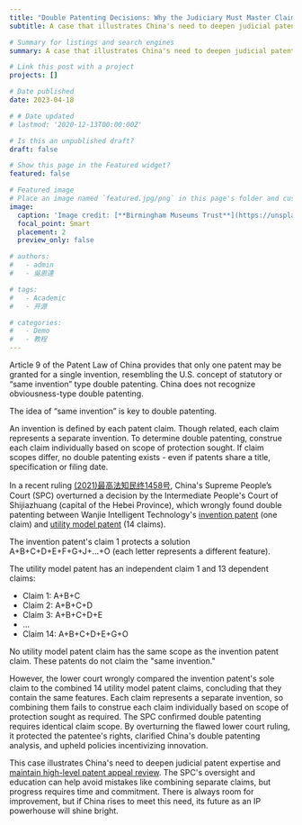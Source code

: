 ```yaml
---
title: "Double Patenting Decisions: Why the Judiciary Must Master Claim Construction"
subtitle: A case that illustrates China's need to deepen judicial patent expertise and maintain high-level patent appeal review

# Summary for listings and search engines
summary: A case that illustrates China's need to deepen judicial patent expertise and maintain high-level patent appeal review

# Link this post with a project
projects: []

# Date published
date: 2023-04-18

# # Date updated
# lastmod: '2020-12-13T00:00:00Z'

# Is this an unpublished draft?
draft: false

# Show this page in the Featured widget?
featured: false

# Featured image
# Place an image named `featured.jpg/png` in this page's folder and customize its options here.
image:
  caption: 'Image credit: [**Birmingham Museums Trust**](https://unsplash.com/photos/p00MgXaa6as)'
  focal_point: Smart
  placement: 2
  preview_only: false

# authors:
#   - admin
#   - 吳恩達

# tags:
#   - Academic
#   - 开源

# categories:
#   - Demo
#   - 教程
---
```


Article 9 of the Patent Law of China provides that only one patent may be granted for a single invention, resembling the U.S. concept of statutory or “same invention” type double patenting. China does not recognize obviousness-type double patenting.

The idea of “same invention” is key to double patenting. 

An invention is defined by each patent claim. Though related, each claim represents a separate invention. To determine double patenting, construe each claim individually based on scope of protection sought. If claim scopes differ, no double patenting exists - even if patents share a title, specification or filing date. 

In a recent ruling [(2021)最高法知民终1458号](https://www.hnipd.com/sbsxq_329284.html), China's Supreme People’s Court (SPC) overturned a decision by the Intermediate People's Court of Shijiazhuang (capital of the Hebei Province), which wrongly found double patenting between Wanjie Intelligent Technology's [invention patent](https://patents.google.com/patent/CN103392754B/en) (one claim) and [utility model patent](https://patents.google.com/patent/CN203416761U/en) (14 claims). 

The invention patent's claim 1 protects a solution A+B+C+D+E+F+G+J+...+O (each letter represents a different feature).

The utility model patent has an independent claim 1 and 13 dependent claims:
- Claim 1: A+B+C
- Claim 2: A+B+C+D
- Claim 3: A+B+C+D+E
- ...
- Claim 14: A+B+C+D+E+G+O

No utility model patent claim has the same scope as the invention patent claim. These patents do not claim the "same invention."

However, the lower court wrongly compared the invention patent's sole claim to the combined 14 utility model patent claims, concluding that they contain the same features. Each claim represents a separate invention, so combining them fails to construe each claim individually based on scope of protection sought as required. The SPC confirmed double patenting requires identical claim scope. By overturning the flawed lower court ruling, it protected the patentee's rights, clarified China's double patenting analysis, and upheld policies incentivizing innovation. 

This case illustrates China's need to deepen judicial patent expertise and [maintain high-level patent appeal review](https://www.worldtrademarkreview.com/regionindustry-guide/china-managing-the-ip-lifecycle/2023/article/lessons-the-case-law-of-chinas-ip-appeals-court). The SPC's oversight and education can help avoid mistakes like combining separate claims, but progress requires time and commitment. There is always room for improvement, but if China rises to meet this need, its future as an IP powerhouse will shine bright.

<!-- ```python
import libr
print('hello')
```

## Overview

1. The Wowchemy website builder for Hugo, along with its starter templates, is designed for professional creators, educators, and teams/organizations - although it can be used to create any kind of site
2. The template can be modified and customised to suit your needs. It's a good platform for anyone looking to take control of their data and online identity whilst having the convenience to start off with a **no-code solution (write in Markdown and customize with YAML parameters)** and having **flexibility to later add even deeper personalization with HTML and CSS**
3. You can work with all your favourite tools and apps with hundreds of plugins and integrations to speed up your workflows, interact with your readers, and much more

[![The template is mobile first with a responsive design to ensure that your site looks stunning on every device.](https://raw.githubusercontent.com/wowchemy/wowchemy-hugo-modules/main/starters/academic/preview.png)](https://wowchemy.com)

## Get Started

- 👉 [**Create a new site**](https://wowchemy.com/templates/)
- 📚 [**Personalize your site**](https://wowchemy.com/docs/)
- 💬 [Chat with the **Wowchemy community**](https://discord.gg/z8wNYzb) or [**Hugo community**](https://discourse.gohugo.io)
- 🐦 Twitter: [@wowchemy](https://twitter.com/wowchemy) [@GeorgeCushen](https://twitter.com/GeorgeCushen) [#MadeWithWowchemy](https://twitter.com/search?q=%23MadeWithWowchemy&src=typed_query)
- 💡 [Request a **feature** or report a **bug** for _Wowchemy_](https://github.com/wowchemy/wowchemy-hugo-themes/issues)
- ⬆️ **Updating Wowchemy?** View the [Update Tutorial](https://wowchemy.com/docs/hugo-tutorials/update/) and [Release Notes](https://wowchemy.com/updates/)

## Crowd-funded open-source software

To help us develop this template and software sustainably under the MIT license, we ask all individuals and businesses that use it to help support its ongoing maintenance and development via sponsorship.

### [❤️ Click here to become a sponsor and help support Wowchemy's future ❤️](https://wowchemy.com/sponsor/)

As a token of appreciation for sponsoring, you can **unlock [these](https://wowchemy.com/sponsor/) awesome rewards and extra features 🦄✨**

## Ecosystem

- **[Hugo Academic CLI](https://github.com/wowchemy/hugo-academic-cli):** Automatically import publications from BibTeX

## Inspiration

[Check out the latest **demo**](https://academic-demo.netlify.com/) of what you'll get in less than 10 minutes, or [view the **showcase**](https://wowchemy.com/user-stories/) of personal, project, and business sites.

## Features

- **Page builder** - Create _anything_ with [**widgets**](https://wowchemy.com/docs/page-builder/) and [**elements**](https://wowchemy.com/docs/content/writing-markdown-latex/)
- **Edit any type of content** - Blog posts, publications, talks, slides, projects, and more!
- **Create content** in [**Markdown**](https://wowchemy.com/docs/content/writing-markdown-latex/), [**Jupyter**](https://wowchemy.com/docs/import/jupyter/), or [**RStudio**](https://wowchemy.com/docs/install-locally/)
- **Plugin System** - Fully customizable [**color** and **font themes**](https://wowchemy.com/docs/customization/)
- **Display Code and Math** - Code highlighting and [LaTeX math](https://en.wikibooks.org/wiki/LaTeX/Mathematics) supported
- **Integrations** - [Google Analytics](https://analytics.google.com), [Disqus commenting](https://disqus.com), Maps, Contact Forms, and more!
- **Beautiful Site** - Simple and refreshing one page design
- **Industry-Leading SEO** - Help get your website found on search engines and social media
- **Media Galleries** - Display your images and videos with captions in a customizable gallery
- **Mobile Friendly** - Look amazing on every screen with a mobile friendly version of your site
- **Multi-language** - 34+ language packs including English, 中文, and Português
- **Multi-user** - Each author gets their own profile page
- **Privacy Pack** - Assists with GDPR
- **Stand Out** - Bring your site to life with animation, parallax backgrounds, and scroll effects
- **One-Click Deployment** - No servers. No databases. Only files.

## Themes

Wowchemy and its templates come with **automatic day (light) and night (dark) mode** built-in. Alternatively, visitors can choose their preferred mode - click the moon icon in the top right of the [Demo](https://academic-demo.netlify.com/) to see it in action! Day/night mode can also be disabled by the site admin in `params.toml`.

[Choose a stunning **theme** and **font**](https://wowchemy.com/docs/customization) for your site. Themes are fully customizable.

## License

Copyright 2016-present [George Cushen](https://georgecushen.com).

Released under the [MIT](https://github.com/wowchemy/wowchemy-hugo-themes/blob/master/LICENSE.md) license. -->
